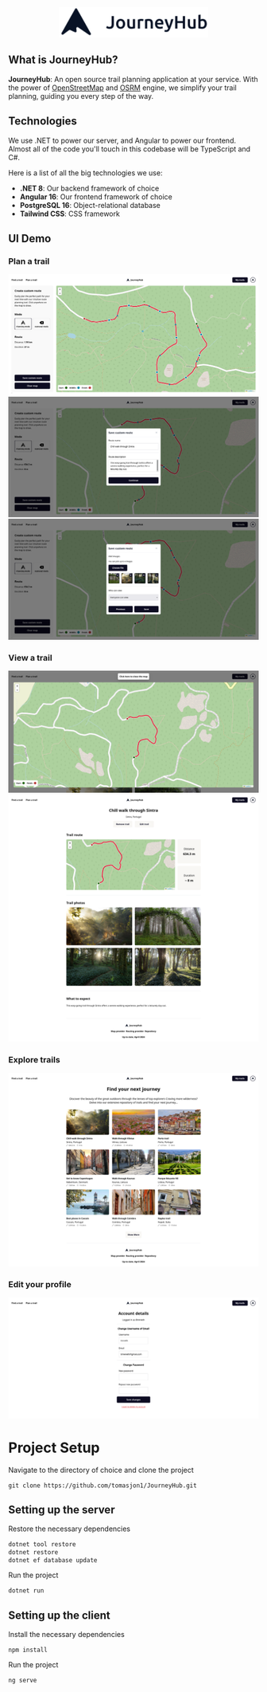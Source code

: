 <p align="center">
  <img width=300 src="./assets/Logo.svg" />
</p>

## What is JourneyHub?

**JourneyHub**: An open source trail planning application at your service. With the power of [OpenStreetMap](https://www.openstreetmap.org) and [OSRM](https://project-osrm.org/) engine, we simplify your trail planning, guiding you every step of the way.

## Technologies

We use .NET to power our server, and Angular to power our frontend. Almost all of the code you'll touch in this codebase will be TypeScript and C#.

Here is a list of all the big technologies we use:

- **.NET 8**: Our backend framework of choice
- **Angular 16**: Our frontend framework of choice
- **PostgreSQL 16**: Object-relational
  database
- **Tailwind CSS**: CSS framework

## UI Demo

### Plan a trail

![_trail_planning](./assets/trail-planning.png)
![_trail_planning-modal-1](./assets/trail-planning-modal-1.png)
![_trail_planning-modal-2](./assets/trail-planning-modal-2.png)

### View a trail

![_map_view](./assets/map-view.png)
![_view_trail](./assets/view-trail.png)

### Explore trails

![_explore](./assets/explore-page.png)

### Edit your profile

![_profile](./assets/profile.png)

# Project Setup

Navigate to the directory of choice and clone the project

```console
git clone https://github.com/tomasjon1/JourneyHub.git
```

## Setting up the server

Restore the necessary dependencies

```console
dotnet tool restore
dotnet restore
dotnet ef database update
```

Run the project

```console
dotnet run
```

## Setting up the client

Install the necessary dependencies

```console
npm install
```

Run the project

```console
ng serve
```
